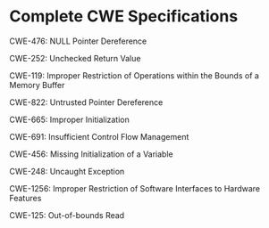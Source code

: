 

# Complete CWE Specifications

CWE-476: NULL Pointer Dereference

CWE-252: Unchecked Return Value

CWE-119: Improper Restriction of Operations within the Bounds of a Memory Buffer

CWE-822: Untrusted Pointer Dereference

CWE-665: Improper Initialization

CWE-691: Insufficient Control Flow Management

CWE-456: Missing Initialization of a Variable

CWE-248: Uncaught Exception

CWE-1256: Improper Restriction of Software Interfaces to Hardware Features

CWE-125: Out-of-bounds Read